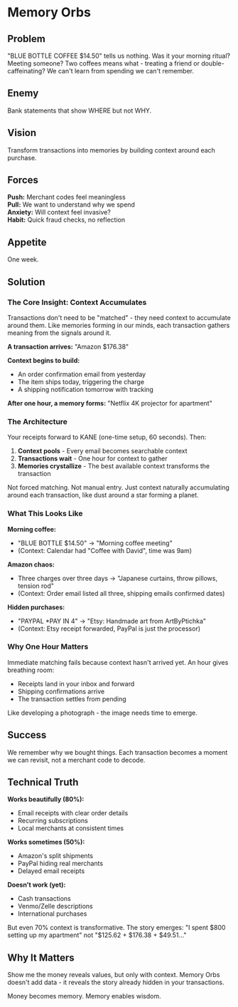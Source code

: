 # Memory Orbs

## Problem

"BLUE BOTTLE COFFEE $14.50" tells us nothing. Was it your morning ritual? Meeting someone? Two coffees means what - treating a friend or double-caffeinating? We can't learn from spending we can't remember.

## Enemy

Bank statements that show WHERE but not WHY.

## Vision

Transform transactions into memories by building context around each purchase.

## Forces

**Push:** Merchant codes feel meaningless  
**Pull:** We want to understand why we spend  
**Anxiety:** Will context feel invasive?  
**Habit:** Quick fraud checks, no reflection  

## Appetite

One week.

## Solution

### The Core Insight: Context Accumulates

Transactions don't need to be "matched" - they need context to accumulate around them. Like memories forming in our minds, each transaction gathers meaning from the signals around it.

**A transaction arrives:** "Amazon $176.38"

**Context begins to build:**
- An order confirmation email from yesterday  
- The item ships today, triggering the charge
- A shipping notification tomorrow with tracking

**After one hour, a memory forms:** "Netflix 4K projector for apartment"

### The Architecture

Your receipts forward to KANE (one-time setup, 60 seconds). Then:

1. **Context pools** - Every email becomes searchable context
2. **Transactions wait** - One hour for context to gather
3. **Memories crystallize** - The best available context transforms the transaction

Not forced matching. Not manual entry. Just context naturally accumulating around each transaction, like dust around a star forming a planet.

### What This Looks Like

**Morning coffee:**
- "BLUE BOTTLE $14.50" → "Morning coffee meeting" 
- (Context: Calendar had "Coffee with David", time was 9am)

**Amazon chaos:**
- Three charges over three days → "Japanese curtains, throw pillows, tension rod"
- (Context: Order email listed all three, shipping emails confirmed dates)

**Hidden purchases:**
- "PAYPAL *PAY IN 4" → "Etsy: Handmade art from ArtByPtichka"
- (Context: Etsy receipt forwarded, PayPal is just the processor)

### Why One Hour Matters

Immediate matching fails because context hasn't arrived yet. An hour gives breathing room:
- Receipts land in your inbox and forward
- Shipping confirmations arrive
- The transaction settles from pending

Like developing a photograph - the image needs time to emerge.

## Success

We remember why we bought things. Each transaction becomes a moment we can revisit, not a merchant code to decode.

## Technical Truth

**Works beautifully (80%):**
- Email receipts with clear order details
- Recurring subscriptions  
- Local merchants at consistent times

**Works sometimes (50%):**
- Amazon's split shipments
- PayPal hiding real merchants
- Delayed email receipts

**Doesn't work (yet):**
- Cash transactions
- Venmo/Zelle descriptions
- International purchases

But even 70% context is transformative. The story emerges: "I spent $800 setting up my apartment" not "$125.62 + $176.38 + $49.51..."

## Why It Matters

Show me the money reveals values, but only with context. Memory Orbs doesn't add data - it reveals the story already hidden in your transactions. 

Money becomes memory. Memory enables wisdom.